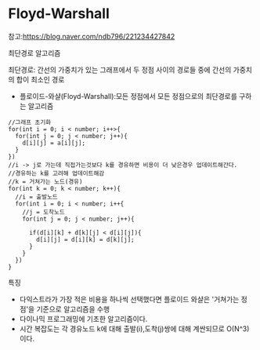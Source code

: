 # Floyd-Warshall

참고:https://blog.naver.com/ndb796/221234427842

최단경로 알고리즘

최단경로: 간선의 가중치가 있는 그래프에서 두 정점 사이의 경로들 중에 간선의 가중치의 합이 최소인 경로

- 플로이드-와샬(Floyd-Warshall):모든 정점에서 모든 정점으로의 최단경로를 구하는 알고리즘

```
//그래프 초기화
for(int i = 0; i < number; i++>{
  for(int j = 0; j < number; j++){
    d[i][j] = a[i][j];
  }
})
//i -> j로 가는데 직접가는것보다 k를 경유하면 비용이 더 낮은경우 업데이트해간다.
//경유하는 k를 고려해 업데이트해감
//k = 거쳐가는 노드(경유)
for(int k = 0; k < number; k++){
  //i = 출발노드
  for(int i = 0; i < number; i++{
    //j = 도착노드
    for(int j = 0; j < number; j++){

      if(d[i][k] + d[k][j] < d[i][j]){
        d[i][j] = d[i][k] = d[k][j];
      }
    }
  })
}
```

특징

- 다익스트라가 가장 적은 비용을 하나씩 선택했다면 플로이드 와샬은 '거쳐가는 정점'을 기준으로 알고리즘을 수행
- 다이나믹 프로그래밍에 기초한 알고리즘이다.
- 시간 복잡도는 각 경유노드 k에 대해 출발(i),도착(j)쌍에 대해 계싼되므로 O(N^3)이다.
